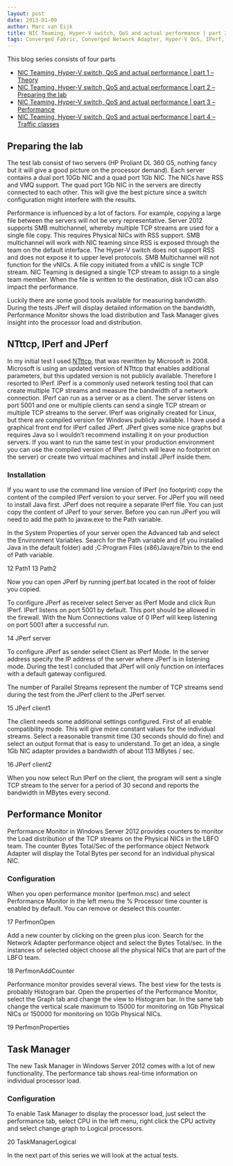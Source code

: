 ```yaml
---
layout: post
date: 2013-01-09
author: Marc van Eijk
title: NIC Teaming, Hyper-V switch, QoS and actual performance | part 2 – Preparing the lab
tags: Converged Fabric, Converged Network Adapter, Hyper-V QoS, IPerf, JPerf, LBFO, Marc van Eijk, Network performance, Network throughput, Networking, NIC teaming, NTttcp, Perfmon, Performance monitor, Powershell, QoS, RSS, TCP Stream, tNIC, VMQ, vNIC, Windows Server 2012
---
```

This blog series consists of four parts

- [NIC Teaming, Hyper-V switch, QoS and actual performance | part 1 – Theory](/2013/08/28/bmd1)
- [NIC Teaming, Hyper-V switch, QoS and actual performance | part 2 – Preparing the lab](/2013/08/30/bmd2)
- [NIC Teaming, Hyper-V switch, QoS and actual performance | part 3 – Performance](/2013/09/22/bmd3)
- [NIC Teaming, Hyper-V switch, QoS and actual performance | part 4 – Traffic classes](/2013/10/05/bmd4)

## Preparing the lab

The test lab consist of two servers (HP Proliant DL 360 G5, nothing fancy but it will give a good picture on the processor demand). Each server contains a dual port 10Gb NIC and a quad port 1Gb NIC. The NICs have RSS and VMQ support. The quad port 1Gb NIC in the servers are directly connected to each other. This will give the best picture since a switch configuration might interfere with the results.

Performance is influenced by a lot of factors. For example, copying a large file between the servers will not be very representative. Server 2012 supports SMB multichannel, whereby multiple TCP streams are used for a single file copy. This requires Physical NICs with RSS support. SMB multichannel will work with NIC teaming since RSS is exposed through the team on the default interface. The Hyper-V switch does not support RSS and does not expose it to upper level protocols. SMB Multichannel will not function for the vNICs. A file copy initiated from a vNIC is single TCP stream. NIC Teaming is designed a single TCP stream to assign to a single team member. When the file is written to the destination, disk I/O can also impact the performance.

Luckily there are some good tools available for measuring bandwidth. During the tests JPerf will display detailed information on the bandwidth, Performance Monitor shows the load distribution and Task Manager gives insight into the processor load and distribution.

## NTttcp, IPerf and JPerf

In my initial test I used [NTttcp](http://msdn.microsoft.com/en-us/library/windows/hardware/gg463264.aspx), that was rewritten by Microsoft in 2008. Microsoft is using an updated version of NTttcp that enables additional parameters, but this updated version is not publicly available. Therefore I resorted to IPerf. IPerf is a commonly used network testing tool that can create multiple TCP streams and measure the bandwidth of a network connection. IPerf can run as a server or as a client. The server listens on port 5001 and one or multiple clients can send a single TCP stream or multiple TCP streams to the server. IPerf was originally created for Linux, but there are compiled version for Windows publicly available. I have used a graphical front end for IPerf called JPerf. JPerf gives some nice graphs but requires Java so I wouldn’t recommend installing it on your production servers. If you want to run the same test in your production environment you can use the compiled version of IPerf (which will leave no footprint on the server) or create two virtual machines and install JPerf inside them.

### Installation

If you want to use the command line version of IPerf (no footprint) copy the content of the compiled IPerf version to your server. For JPerf you will need to install Java first. JPerf does not require a separate IPerf file. You can just copy the content of JPerf to your server. Before you can run JPerf you will need to add the path to javaw.exe to the Path variable.

In the System Properties of your server open the Advanced tab and select the Environment Variables. Search for the Path variable and (if you installed Java in the default folder) add ;C:Program Files (x86)Javajre7bin to the end of Path variable.

12 Path1    13 Path2

Now you can open JPerf by running jperf.bat located in the root of folder you copied.

To configure JPerf as receiver select Server as IPerf Mode and click Run IPerf. IPerf listens on port 5001 by default. This port should be allowed in the firewall. With the Num Connections value of 0 IPerf will keep listening on port 5001 after a successful run.

14 JPerf server

To configure JPerf as sender select Client as IPerf Mode. In the server address specify the IP address of the server where JPerf is in listening mode. During the test I concluded that JPerf will only function on interfaces with a default gateway configured.

The number of Parallel Streams represent the number of TCP streams send during the test from the JPerf client to the JPerf server.

15 JPerf client1

The client needs some additional settings configured. First of all enable compatibility mode. This will give more constant values for the individual streams. Select a reasonable transmit time (30 seconds should do fine) and select an output format that is easy to understand. To get an idea, a single 1Gb NIC adapter provides a bandwidth of about 113 MBytes / sec.

16 JPerf client2

When you now select Run IPerf on the client, the program will sent a single TCP stream to the server for a period of 30 second and reports the bandwidth in MBytes every second.

## Performance Monitor

Performance Monitor in Windows Server 2012 provides counters to monitor the Load distribution of the TCP streams on the Physical NICs in the LBFO team. The counter Bytes Total/Sec of the performance object Network Adapter will display the Total Bytes per second for an individual physical NIC.

### Configuration

When you open performance monitor (perfmon.msc) and select Performance Monitor in the left menu the % Processor time counter is enabled by default. You can remove or deselect this counter.

17 PerfmonOpen

Add a new counter by clicking on the green plus icon. Search for the Network Adapter performance object and select the Bytes Total/sec. In the instances of selected object choose all the physical NICs that are part of the LBFO team.

18 PerfmonAddCounter

Performance monitor provides several views. The best view for the tests is probably Histogram bar. Open the properties of the Performance Monitor, select the Graph tab and change the view to Histogram bar. In the same tab change the vertical scale maximum to 15000 for monitoring on 1Gb Physical NICs or 150000 for monitoring on 10Gb Physical NICs.

19 PerfmonProperties

## Task Manager

The new Task Manager in Windows Server 2012 comes with a lot of new functionality. The performance tab shows real-time information on individual processor load.

### Configuration

To enable Task Manager to display the processor load, just select the performance tab, select CPU in the left menu, right click the CPU activity and select change graph to Logical processors.

20 TaskManagerLogical

In the next part of this series we will look at the actual tests.
